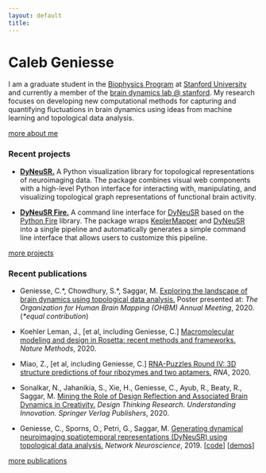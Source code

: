 ```yaml
---
layout: default
title: 
---
```



# Caleb Geniesse




I am a graduate student in the [Biophysics Program](http://med.stanford.edu/biophysics.html) at [Stanford University](https://www.stanford.edu/) and currently a member of the [brain dynamics lab @ stanford](http://web.stanford.edu/group/bdl/). My research focuses on developing new computational methods for capturing and quantifying fluctuations in brain dynamics using ideas from machine learning and topological data analysis.

<div class="more">
	<a href="about-me/">more about me</a>
</div>



### Recent projects

- **[DyNeuSR.](https://braindynamicslab.github.io/dyneusr/)**&nbsp;A Python visualization library for topological representations of neuroimaging data. The package combines visual web components with a high-level Python interface for interacting with, manipulating, and visualizing topological graph representations of functional brain activity.

- **[DyNeuSR Fire.](https://braindynamicslab.github.io/dyneusr-fire/)**&nbsp;A command line interface for [DyNeuSR](https://braindynamicslab.github.io/dyneusr/) based on the [Python Fire](https://github.com/google/python-fire) library. The package wraps [KeplerMapper](https://kepler-mapper.scikit-tda.org/en/latest/) and [DyNeuSR](https://braindynamicslab.github.io/dyneusr/) into a single pipeline and automatically generates a simple command line interface that allows users to customize this pipeline. 


<div class="more">
	<a href="projects/">more projects</a>
</div>


### Recent publications

- Geniesse, C.\*, Chowdhury, S.\*, Saggar, M. [Exploring the landscape of brain dynamics using topological data analysis.](https://github.com/calebgeniesse/calebgeniesse.github.io/blob/master/public/posters/Geniesse-Chowdhury-2020-OHBM.pdf) Poster presented at: *The Organization for Human Brain Mapping (OHBM) Annual Meeting*, 2020. (*\*equal contribution*) 

- Koehler Leman, J., \[et al, including Geniesse, C.\] [Macromolecular modeling and design in Rosetta: recent methods and frameworks.](https://doi.org/10.1038/s41592-020-0848-2) *Nature Methods*, 2020.

- Miao, Z., \[et al, including Geniesse, C.\] [RNA-Puzzles Round IV: 3D structure predictions of four ribozymes and two aptamers.](https://doi.org/10.1261/rna.075341.120) *RNA*, 2020. 

- Sonalkar, N., Jahanikia, S., Xie, H., Geniesse, C., Ayub, R., Beaty, R., Saggar, M. [Mining the Role of Design Reflection and Associated Brain Dynamics in Creativity.](https://doi.org/10.1007/978-3-030-28960-7_10) *Design Thinking Research. Understanding Innovation. Springer Verlag Publishers*, 2020.

- Geniesse, C., Sporns, O., Petri, G., Saggar, M. [Generating dynamical neuroimaging spatiotemporal representations (DyNeuSR) using topological data analysis.](https://doi.org/10.1162/netn_a_00093) *Network Neuroscience*, 2019. [[code](https://braindynamicslab.github.io/dyneusr)] [[demos](https://braindynamicslab.github.io/dyneusr/demo/)]

<div class="more">
	<a href="publications/">more publications</a>
</div>
